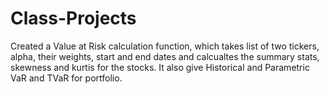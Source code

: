 # Class-Projects
Created a Value at Risk calculation function, which takes list of two tickers, alpha, their weights, start and end dates and calcualtes the summary stats, skewness and kurtis for the stocks.
It also give Historical and Parametric VaR and TVaR for portfolio.
